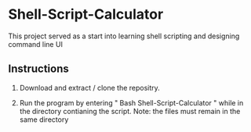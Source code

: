 # Shell-Script-Calculator
This project served as a start into learning shell scripting and designing command line UI

## Instructions 

1. Download and extract / clone the repositry.

2. Run the program by entering " Bash Shell-Script-Calculator " while in the directory contianing the script.
Note: the files must remain in the same directory 

